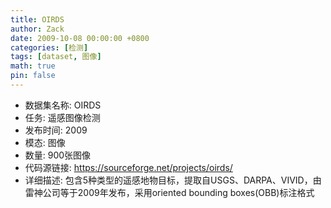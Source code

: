 ```yaml
---
title: OIRDS
author: Zack
date: 2009-10-08 00:00:00 +0800
categories: [检测]
tags: [dataset, 图像]
math: true
pin: false
---
```

- 数据集名称: OIRDS
- 任务: 遥感图像检测
- 发布时间: 2009
- 模态: 图像
- 数量: 900张图像
- 代码源链接: https://sourceforge.net/projects/oirds/
- 详细描述: 包含5种类型的遥感地物目标，提取自USGS、DARPA、VIVID，由雷神公司等于2009年发布，采用oriented bounding boxes(OBB)标注格式
